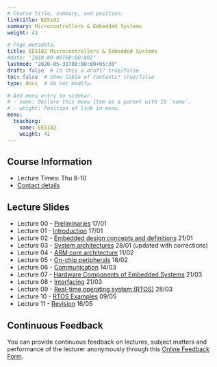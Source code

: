 ```yaml
---
# Course title, summary, and position.
linktitle: EE5182
summary: Microcontrollers & Embedded Systems
weight: 41

# Page metadata.
title: EE5182 Microcontrollers & Embedded Systems
#date: "2018-09-09T00:00:00Z"
lastmod: "2020-05-31T00:00:00+05:30"
draft: false  # Is this a draft? true/false
toc: false  # Show table of contents? true/false
type: docs  # Do not modify.

# Add menu entry to sidebar.
# - name: Declare this menu item as a parent with ID `name`.
# - weight: Position of link in menu.
menu:
  teaching:
    name: EE5182
    weight: 41
---
```


## Course Information
<!--The lecture and office hours are shown below:-->

- Lecture Times: Thu 8-10
- [Contact details](https://academic.nimal.info/#contact)

## Lecture Slides

<!-- Slides will be posted before the lecture. -->

- Lecture 00 - [Preliminaries](https://academic.nimal.info/files/EE5182_00_Preliminaries.pdf) 17/01
- Lecture 01 - [Introduction](https://academic.nimal.info/files/EE5182_01_Introduction.pdf) 17/01
- Lecture 02 - [Embedded design concepts and definitions](https://academic.nimal.info/files/EE5182_02_Embedded_design_concepts_and_definitions.pdf) 21/01
- Lecture 03 - [System architectures](https://academic.nimal.info/files/EE5182_03_System_architectures.pdf) 28/01 (updated with corrections)
- Lecture 04 - [ARM core architecture](https://academic.nimal.info/files/EE5182_04_ARM_core_architecture.pdf) 11/02
- Lecture 05 - [On-chip peripherals](https://academic.nimal.info/files/EE5182_05_On-chip_peripherals.pdf) 18/02
- Lecture 06 - [Communication](https://academic.nimal.info/files/EE5182_06_Communication.pdf) 14/03
- Lecture 07 - [Hardware Components of Embedded Systems](https://academic.nimal.info/files/EE5182_07_Components.pdf) 21/03
- Lecture 08 - [Interfacing](https://academic.nimal.info/files/EE5182_08_Interfacing.pdf) 21/03
- Lecture 09 - [Real-time operating system (RTOS)](https://academic.nimal.info/files/EE5182_09_RTOS.pdf) 28/03
- Lecture 10 - [RTOS Examples](https://academic.nimal.info/files/EE5182_10_RTOS_Examples.pdf) 09/05
- Lecture 11 - [Revision](https://academic.nimal.info/files/EE5182_11_Revision.pdf) 16/05

## Continuous Feedback
You can provide continuous feedback on lectures, subject matters and performance of the lecturer anonymously through this [Online Feedback Form](https://goo.gl/forms/uCZ3rkVeeFCG9wIo2).
